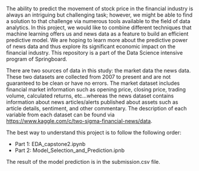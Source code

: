The ability to predict the movement of stock price in the financial industry is always an intriguing but challenging task; however, we might be able to find a solution to that challenge via numerous tools available to the field of data analytics. In this project, we would like to combine different techniques that machine learning offers us and news data as a feature to build an efficient predictive model. We are hoping to learn more about the predictive power of news data and thus explore its significant economic impact on the financial industry. This repository is a part of the Data Science intensive program of Springboard.
 
There are two sources of data in this study: the market data the news data. These two datasets are collected from 2007 to present and are not guaranteed to be clean or have no errors. The market dataset includes financial market information such as opening price, closing price, trading volume, calculated returns, etc...whereas the news dataset contains information about news articles/alerts published about assets such as article details, sentiment, and other commentary. The description of each variable from each dataset can be found via https://www.kaggle.com/c/two-sigma-financial-news/data. 
    
 The best way to understand this project is to follow the following order:
 
 + Part 1: EDA_capstone2.ipynb
 + Part 2: Model_Selection_and_Prediction.ipnb
   
 The result of the model prediction is in the submission.csv file.
   